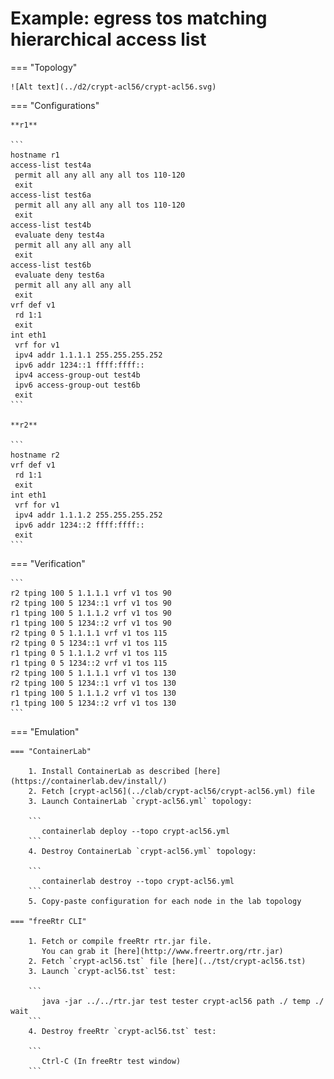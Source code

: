 # Example: egress tos matching hierarchical access list

=== "Topology"

    ![Alt text](../d2/crypt-acl56/crypt-acl56.svg)

=== "Configurations"

    **r1**

    ```
    hostname r1
    access-list test4a
     permit all any all any all tos 110-120
     exit
    access-list test6a
     permit all any all any all tos 110-120
     exit
    access-list test4b
     evaluate deny test4a
     permit all any all any all
     exit
    access-list test6b
     evaluate deny test6a
     permit all any all any all
     exit
    vrf def v1
     rd 1:1
     exit
    int eth1
     vrf for v1
     ipv4 addr 1.1.1.1 255.255.255.252
     ipv6 addr 1234::1 ffff:ffff::
     ipv4 access-group-out test4b
     ipv6 access-group-out test6b
     exit
    ```

    **r2**

    ```
    hostname r2
    vrf def v1
     rd 1:1
     exit
    int eth1
     vrf for v1
     ipv4 addr 1.1.1.2 255.255.255.252
     ipv6 addr 1234::2 ffff:ffff::
     exit
    ```

=== "Verification"

    ```
    r2 tping 100 5 1.1.1.1 vrf v1 tos 90
    r2 tping 100 5 1234::1 vrf v1 tos 90
    r1 tping 100 5 1.1.1.2 vrf v1 tos 90
    r1 tping 100 5 1234::2 vrf v1 tos 90
    r2 tping 0 5 1.1.1.1 vrf v1 tos 115
    r2 tping 0 5 1234::1 vrf v1 tos 115
    r1 tping 0 5 1.1.1.2 vrf v1 tos 115
    r1 tping 0 5 1234::2 vrf v1 tos 115
    r2 tping 100 5 1.1.1.1 vrf v1 tos 130
    r2 tping 100 5 1234::1 vrf v1 tos 130
    r1 tping 100 5 1.1.1.2 vrf v1 tos 130
    r1 tping 100 5 1234::2 vrf v1 tos 130
    ```

=== "Emulation"

    === "ContainerLab"

        1. Install ContainerLab as described [here](https://containerlab.dev/install/)  
        2. Fetch [crypt-acl56](../clab/crypt-acl56/crypt-acl56.yml) file  
        3. Launch ContainerLab `crypt-acl56.yml` topology:  

        ```
           containerlab deploy --topo crypt-acl56.yml  
        ```
        4. Destroy ContainerLab `crypt-acl56.yml` topology:  

        ```
           containerlab destroy --topo crypt-acl56.yml  
        ```
        5. Copy-paste configuration for each node in the lab topology

    === "freeRtr CLI"

        1. Fetch or compile freeRtr rtr.jar file.  
           You can grab it [here](http://www.freertr.org/rtr.jar)  
        2. Fetch `crypt-acl56.tst` file [here](../tst/crypt-acl56.tst)  
        3. Launch `crypt-acl56.tst` test:  

        ```
           java -jar ../../rtr.jar test tester crypt-acl56 path ./ temp ./ wait
        ```
        4. Destroy freeRtr `crypt-acl56.tst` test:  

        ```
           Ctrl-C (In freeRtr test window)
        ```

